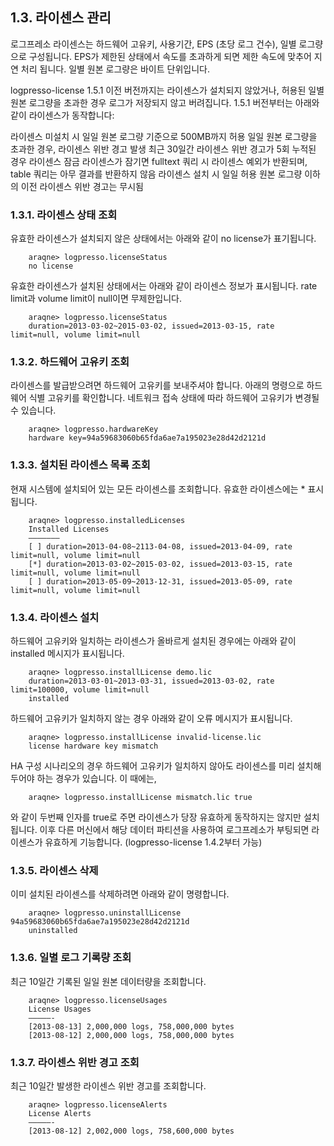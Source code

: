 ## 1.3. 라이센스 관리 ##

로그프레소 라이센스는 하드웨어 고유키, 사용기간, EPS (초당 로그 건수), 일별 로그량으로 구성됩니다. EPS가 제한된 상태에서 속도를 초과하게 되면 제한 속도에 맞추어 지연 처리 됩니다. 일별 원본 로그량은 바이트 단위입니다.

logpresso-license 1.5.1 이전 버전까지는 라이센스가 설치되지 않았거나, 허용된 일별 원본 로그량을 초과한 경우 로그가 저장되지 않고 버려집니다. 1.5.1 버전부터는 아래와 같이 라이센스가 동작합니다:

라이센스 미설치 시 일일 원본 로그량 기준으로 500MB까지 허용
일일 원본 로그량을 초과한 경우, 라이센스 위반 경고 발생
최근 30일간 라이센스 위반 경고가 5회 누적된 경우 라이센스 잠금
라이센스가 잠기면 fulltext 쿼리 시 라이센스 예외가 반환되며, table 쿼리는 아무 결과를 반환하지 않음
라이센스 설치 시 일일 허용 원본 로그량 이하의 이전 라이센스 위반 경고는 무시됨

### 1.3.1. 라이센스 상태 조회 ###

유효한 라이센스가 설치되지 않은 상태에서는 아래와 같이 no license가 표기됩니다.

~~~~
    araqne> logpresso.licenseStatus
    no license
~~~~

유효한 라이센스가 설치된 상태에서는 아래와 같이 라이센스 정보가 표시됩니다. rate limit과 volume limit이 null이면 무제한입니다.

~~~~
    araqne> logpresso.licenseStatus
    duration=2013-03-02~2015-03-02, issued=2013-03-15, rate limit=null, volume limit=null
~~~~

### 1.3.2. 하드웨어 고유키 조회 ###

라이센스를 발급받으려면 하드웨어 고유키를 보내주셔야 합니다. 아래의 명령으로 하드웨어 식별 고유키를 확인합니다. 네트워크 접속 상태에 따라 하드웨어 고유키가 변경될 수 있습니다.

~~~~
    araqne> logpresso.hardwareKey
    hardware key=94a59683060b65fda6ae7a195023e28d42d2121d
~~~~

### 1.3.3. 설치된 라이센스 목록 조회 ###

현재 시스템에 설치되어 있는 모든 라이센스를 조회합니다. 유효한 라이센스에는 * 표시됩니다.

~~~~
    araqne> logpresso.installedLicenses
    Installed Licenses
    ——————–
    [ ] duration=2013-04-08~2113-04-08, issued=2013-04-09, rate limit=null, volume limit=null
    [*] duration=2013-03-02~2015-03-02, issued=2013-03-15, rate limit=null, volume limit=null
	[ ] duration=2013-05-09~2013-12-31, issued=2013-05-09, rate limit=null, volume limit=null
~~~~

### 1.3.4. 라이센스 설치 ###

하드웨어 고유키와 일치하는 라이센스가 올바르게 설치된 경우에는 아래와 같이 installed 메시지가 표시됩니다.

~~~~
    araqne> logpresso.installLicense demo.lic
    duration=2013-03-01~2013-03-31, issued=2013-03-02, rate limit=100000, volume limit=null
    installed
~~~~

하드웨어 고유키가 일치하지 않는 경우 아래와 같이 오류 메시지가 표시됩니다.

~~~~
    araqne> logpresso.installLicense invalid-license.lic
	license hardware key mismatch
~~~~

HA 구성 시나리오의 경우 하드웨어 고유키가 일치하지 않아도 라이센스를 미리 설치해두어야 하는 경우가 있습니다. 이 때에는,

~~~~
	araqne> logpresso.installLicense mismatch.lic true
~~~~

와 같이 두번째 인자를 true로 주면 라이센스가 당장 유효하게 동작하지는 않지만 설치됩니다. 이후 다른 머신에서 해당 데이터 파티션을 사용하여 로그프레소가 부팅되면 라이센스가 유효하게 기능합니다. (logpresso-license 1.4.2부터 가능)

### 1.3.5. 라이센스 삭제 ###

이미 설치된 라이센스를 삭제하려면 아래와 같이 명령합니다.

~~~~
    araqne> logpresso.uninstallLicense 94a59683060b65fda6ae7a195023e28d42d2121d
    uninstalled
~~~~

### 1.3.6. 일별 로그 기록량 조회 ###

최근 10일간 기록된 일일 원본 데이터량을 조회합니다.

~~~~
    araqne> logpresso.licenseUsages
    License Usages
    —————-
    [2013-08-13] 2,000,000 logs, 758,000,000 bytes
	[2013-08-12] 2,000,000 logs, 758,000,000 bytes
~~~~

### 1.3.7. 라이센스 위반 경고 조회 ###

최근 10일간 발생한 라이센스 위반 경고를 조회합니다.

~~~~
    araqne> logpresso.licenseAlerts
    License Alerts
    —————-
    [2013-08-12] 2,002,000 logs, 758,600,000 bytes
~~~~
